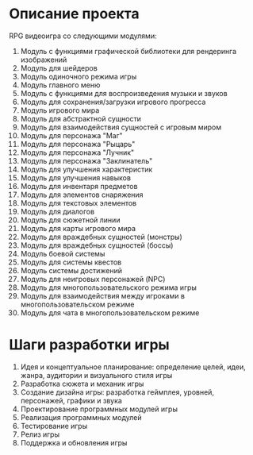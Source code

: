 # Описание проекта

RPG видеоигра со следующими модулями:

1. Модуль с функциями графической библиотеки для рендеринга изображений
2. Модуль для шейдеров
3. Модуль одиночного режима игры
4. Модуль главного меню
5. Модуль с функциями для воспроизведения музыки и звуков
6. Модуль для сохранения/загрузки игрового прогресса
7. Модуль игрового мира
8. Модуль для абстрактной сущности
9. Модуль для взаимодействия сущностей с игровым миром
10. Модуль для персонажа "Маг"
11. Модуль для персонажа "Рыцарь"
12. Модуль для персонажа "Лучник"
13. Модуль для персонажа "Заклинатель"
14. Модуль для улучшения характеристик
15. Модуль для улучшения навыков
16. Модуль для инвентаря предметов
17. Модуль для элементов снаряжения
18. Модуль для текстовых элементов
19. Модуль для диалогов
20. Модуль для сюжетной линии
21. Модуль для карты игрового мира
22. Модуль для враждебных сущностей (монстры)
23. Модуль для враждебных сущностей (боссы)
24. Модуль боевой системы
25. Модуль для системы квестов
26. Модуль системы достижений
27. Модуль для неигровых персонажей (NPC)
28. Модуль для многопользовательского режима игры
29. Модуль для взаимодействия между игроками в многопользовательском режиме
30. Модуль для чата в многопользовательском режиме

# Шаги разработки игры

1. Идея и концептуальное планирование: определение целей, идеи, жанра, аудитории и визуального стиля игры
2. Разработка сюжета и механик игры
3. Создание дизайна игры: разработка геймплея, уровней, персонажей, графики и звука
4. Проектирование программных модулей игры
5. Реализация программных модулей
6. Тестирование игры
7. Релиз игры
8. Поддержка и обновления игры